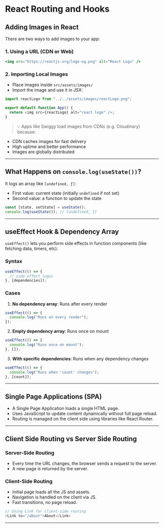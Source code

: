 # React Routing and Hooks 

## Adding Images in React
There are two ways to add images to your app:

### 1. Using a URL (CDN or Web)
```jsx
<img src="https://reactjs.org/logo-og.png" alt="React Logo" />
```

### 2. Importing Local Images
- Place images inside `src/assets/images/`
- Import the image and use it in JSX:

```js
import reactLogo from "../../assets/images/reactLogo.png";

export default function App() {
  return <img src={reactLogo} alt="react logo" />;
}
```

> 💡 Apps like Swiggy load images from CDNs (e.g. Cloudinary) because:
- CDN caches images for fast delivery
- High uptime and better performance
- Images are globally distributed

---

## What Happens on `console.log(useState())`?
It logs an array like `[undefined, ƒ]`:
- First value: current state (initially `undefined` if not set)
- Second value: a function to update the state

```js
const [state, setState] = useState();
console.log(useState()); // [undefined, ƒ]
```

---

## useEffect Hook & Dependency Array
`useEffect()` lets you perform side effects in function components (like fetching data, timers, etc).

### Syntax
```js
useEffect(() => {
  // side effect logic
}, [dependencies]);
```

### Cases
1. **No dependency array**: Runs after every render
```js
useEffect(() => {
  console.log("Runs on every render");
});
```

2. **Empty dependency array**: Runs once on mount
```js
useEffect(() => {
  console.log("Runs once on mount");
}, []);
```

3. **With specific dependencies**: Runs when any dependency changes
```js
useEffect(() => {
  console.log("Runs when 'count' changes");
}, [count]);
```

---

## Single Page Applications (SPA)
- A Single Page Application loads a single HTML page.
- Uses JavaScript to update content dynamically without full page reload.
- Routing is managed on the client side using libraries like React Router.

---

## Client Side Routing vs Server Side Routing

### Server-Side Routing
- Every time the URL changes, the browser sends a request to the server.
- A new page is returned by the server.

### Client-Side Routing
- Initial page loads all the JS and assets.
- Navigation is handled on the client via JS.
- Fast transitions, no page reload.

```js
// Using Link for client-side routing
<Link to="/about">About</Link>
```

---